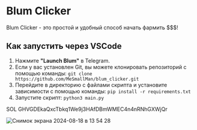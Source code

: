 # Blum Clicker

Blum Clicker - это простой и удобный способ начать фармить $$$! 

## Как запустить через VSCode

1. Нажмите **"Launch Blum"** в Telegram.
2. Если у вас установлен Git, вы можете клонировать репозиторий с помощью команды: `git clone https://github.com/MeSmallMan/blum_clicker.git`
3. Перейдите в директорию с файлами скрипта и установите зависимости с помощью команды: `pip install -r requirements.txt`
4. Запустите скрипт: `python3 main.py`



SOL GHVGDEkaQxcTbkq1We9j3HAfDBmWMEC4n4nRNhGXWjQr

![Снимок экрана 2024-08-18 в 13 54 28](https://github.com/user-attachments/assets/df757f98-c8f1-4fa7-b65d-da69f79bc22f)
